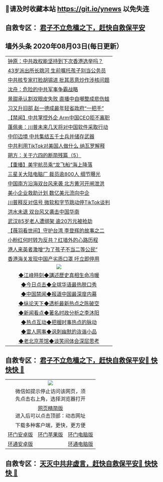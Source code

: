 ## 📩请及时收藏本站 https://git.io/ynews 以免失连</a>
## 自救专区： [君子不立危樯之下，赶快自救保平安 ](https://github.com/pwgy/td/blob/master/README.md)

## 墙外头条 2020年08月03日(每日更新）</a>

 <table>

<tr><td colspan="2" align="left"><a href="https://qeb.xfthy.casa/?name=c1207146&key=xcyufvbtjvhwwrpc&from=gy2">钟原：中共政权能坚持到下次香港选举吗？</a></td></tr>
<tr><td colspan="2" align="left"><a href="https://qeb.xfthy.casa/?name=c1207138&key=xcyufvbtjvhwwrpc&from=gy2">43岁派出所长跳河 生前嘱托孩子别当公务员</a></td></tr>
<tr><td colspan="2" align="left"><a href="https://qeb.xfthy.casa/?name=c1207153&key=xcyufvbtjvhwwrpc&from=gy2">中共核专家打脸胡锡进 批其恶意炒作涉核问题</a></td></tr>
<tr><td colspan="2" align="left"><a href="https://qeb.xfthy.casa/?name=c1207145&key=xcyufvbtjvhwwrpc&from=gy2">沈舟：危险的中共军事争霸战略</a></td></tr>
<tr><td colspan="2" align="left"><a href="https://qeb.xfthy.casa/?name=c1207149&key=xcyufvbtjvhwwrpc&from=gy2">景甜承认割双眼皮失败 直播中自嘲整成悲伤蛙</a></td></tr>
<tr><td colspan="2" align="left"><a href="https://qeb.xfthy.casa/?name=c1207139&key=xcyufvbtjvhwwrpc&from=gy2">习又升旧部 赵一德成最年轻省政府“一把手”</a></td></tr>
<tr><td colspan="2" align="left"><a href="https://qeb.xfthy.casa/?name=c1207151&key=xcyufvbtjvhwwrpc&from=gy2">【禁闻】中共掌控外企 Arm中国CEO拒不离职</a></td></tr>
<tr><td colspan="2" align="left"><a href="https://qeb.xfthy.casa/?name=c1207142&key=xcyufvbtjvhwwrpc&from=gy2">蓬佩奥：川普未来几天将对中国软件采取行动</a></td></tr>
<tr><td colspan="2" align="left"><a href="https://qeb.xfthy.casa/?name=c1207140&key=xcyufvbtjvhwwrpc&from=gy2">中印边境 中共集结五千士兵并储存武器</a></td></tr>
<tr><td colspan="2" align="left"><a href="https://qeb.xfthy.casa/?name=c1207150&key=xcyufvbtjvhwwrpc&from=gy2">中共利用TikTok对美国人做什么 纳瓦罗解释</a></td></tr>
<tr><td colspan="2" align="left"><a href="https://qeb.xfthy.casa/?name=c1207135&key=xcyufvbtjvhwwrpc&from=gy2">朔方：关于六四的断简残篇（5）</a></td></tr>
<tr><td colspan="2" align="left"><a href="https://qeb.xfthy.casa/?name=c1207057&key=xcyufvbtjvhwwrpc&from=gy2">【重播】美宇航员乘“龙飞船”海上降落</a></td></tr>
<tr><td colspan="2" align="left"><a href="https://qeb.xfthy.casa/?name=c1207134&key=xcyufvbtjvhwwrpc&from=gy2">三星关大陆电脑厂 裁员逾800人 细节曝光</a></td></tr>
<tr><td colspan="2" align="left"><a href="https://qeb.xfthy.casa/?name=c1207157&key=xcyufvbtjvhwwrpc&from=gy2">中国南方沿海双台风来袭 北方黄河开闸泄洪</a></td></tr>
<tr><td colspan="2" align="left"><a href="https://qeb.xfthy.casa/?name=c1207152&key=xcyufvbtjvhwwrpc&from=gy2">美小企业救助计划 数亿美元流向中企</a></td></tr>
<tr><td colspan="2" align="left"><a href="https://qeb.xfthy.casa/?name=c1207133&key=xcyufvbtjvhwwrpc&from=gy2">川普释反对信号 微软和字节跳动停TikTok谈判</a></td></tr>
<tr><td colspan="2" align="left"><a href="https://qeb.xfthy.casa/?name=c1207143&key=xcyufvbtjvhwwrpc&from=gy2">洪水未退 双台风又袭击中国华南</a></td></tr>
<tr><td colspan="2" align="left"><a href="https://qeb.xfthy.casa/?name=c1207144&key=xcyufvbtjvhwwrpc&from=gy2">武汉85岁老人遭绑架 逾20万元被抢劫</a></td></tr>
<tr><td colspan="2" align="left"><a href="https://qeb.xfthy.casa/?name=c1207148&key=xcyufvbtjvhwwrpc&from=gy2">【薇羽看世间】守护台湾 李登辉的故事之二</a></td></tr>
<tr><td colspan="2" align="left"><a href="https://qeb.xfthy.casa/?name=c1207158&key=xcyufvbtjvhwwrpc&from=gy2">小粉红何时转为反共？红墙外的心路历程</a></td></tr>
<tr><td colspan="2" align="left"><a href="https://qeb.xfthy.casa/?name=c1207137&key=xcyufvbtjvhwwrpc&from=gy2">港人来英者激增“为了孩子不当二等公民”</a></td></tr>
<tr><td colspan="2" align="left"><a href="https://qeb.xfthy.casa/?name=c1207141&key=xcyufvbtjvhwwrpc&from=gy2">香港海关发现中国产劣质口罩 吁立即停用</a></td></tr>

 <tr>
   <td colspan="2" align=center><img src="https://cdn.jsdelivr.net/gh/gyoupiodf/im1/jf-1.jpg"></td>
  </tr>
   <tr>
   <td colspan="2" align=center> 
<a href="https://xdihm.casa/oo.aspx?name=c922850&key=sdxhftoyfkhpuaxy&from=gy2&tag=9877">◆江峰時刻◆講述歷史真相生命冷暖</a><br/>
    </td>
  </tr>
   <tr>
   <td colspan="2" align=center> 
<a href="https://xdihm.casa/oo.aspx?name=c816850&key=sdxhftoyfkhpuaxy&from=gy2&tag=9877">◆今日点击◆全球华语最热脱口秀</a><br/>
    </td>
  </tr>
  <tr>
  <td colspan="2" align=center>
<a href="https://xdihm.casa/oo.aspx?name=c816860&key=sdxhftoyfkhpuaxy&from=gy2&tag=99733110">◆中国禁闻◆报道中国最深度内幕</a><br/>
   </tr>
  <tr>
     <td colspan="2" align=center>
<a href="https://xdihm.casa/oo.aspx?name=c816855&key=sdxhftoyfkhpuaxy&from=gy2&tag=997110">◆纵论天下◆透析最新热点之陈破空</a><br/>
   </tr>
   <tr>
      <td colspan="2" align=center>
<a href="https://xdihm.casa/oo.aspx?name=c838308&key=sdxhftoyfkhpuaxy&from=gy2&tag=9973110">◆新闻看点◆著名时政分析之李沐阳</a><br/>
   </tr>
   <tr>
     <td colspan="2" align=center>
<a href="https://xdihm.casa/oo.aspx?name=c816852&key=sdxhftoyfkhpuaxy&from=gy2&tag=9733110">◆热点互动◆把握时事热点的脉动</a><br/>
   </tr>
   <tr>
      <td colspan="2" align=center>
<a href="https://xdihm.casa/oo.aspx?name=c816694&key=sdxhftoyfkhpuaxy&from=gy2&tag=93310">◆雷人网事◆讽刺幽默的诙谐小品</a><br/>
   </tr>
   <tr>
    <td colspan="2" align=center>
<a href="https://xdihm.casa/oo.aspx?name=c816650&key=sdxhftoyfkhpuaxy&from=gy2&tag=9973110">◆老北京茶馆◆谈笑间体会深层思考</a><br/>
   </tr>
</table>

 ## 自救专区： [君子不立危樯之下，赶快自救保平安🍎 快快快 📩](https://github.com/pwgy/td/blob/master/README.md)
 
<table>
  <tr>
    <td colspan="3" align="center"><img src="https://cdn.jsdelivr.net/gh/opipe/up/oGate65.jpg"/></td>
  </tr>
  <tr>
    <td colspan="3" align="center">微信如提示停止访问该网页，须<br/>先点击右上角，选择浏览器打开</td>
  <tr>
  <tr>
    <td colspan="3" align="center"><a href="https://gitcdn.xyz/cdn/otiny/up/master/show005.htm">网页精简版</a><br/>进入后可以点击顶部：动态网址</td>
  </tr>
  <tr>
    <td colspan="3" align="center">下载多种客户端，更快，更方便</td>
  <tr>
  <tr>
    <td align="center"><a href="https://cdn.jsdelivr.net/gh/opipe/up/oGatea.apk">环门安卓版</a></td>
    <td align="center"><a href="https://x.co/odisk">环门苹果版</a></td>
    <td align="center"><a href="https://cdn.jsdelivr.net/gh/opipe/up/oGate.zip">环门电脑版</a></td>
  </tr>
  <tr>
    <td align="center"><a href="https://cdn.jsdelivr.net/gh/opipe/up/oPipe.apk">环通安卓版</a></td>
    <td align="center"></td>
    <td align="center"><a href="https://raw.githubusercontent.com/opipe/up/master/oPipe.zip">环通电脑版</a></td>
  </tr>
  
</table>


 ## 自救专区： [天灭中共非虚言，赶快自救保平安🍎 快快快 📩](https://github.com/pwgy/td/blob/master/README.md)
